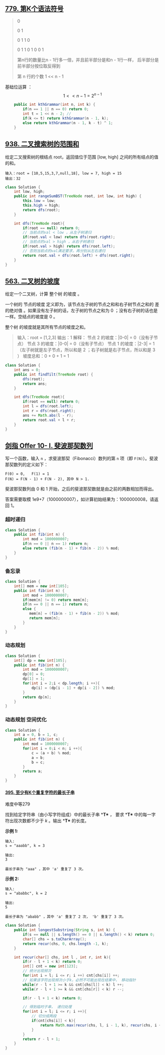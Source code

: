 ## [779. 第K个语法符号](https://leetcode-cn.com/problems/k-th-symbol-in-grammar/)

>0
>
>0 1
>
>0 1 1 0
>
>0 1 1 0 1 0 0 1
>
>第n行的数量比n - 1行多一倍，并且前半部分是和n - 1行一样， 后半部分是前半部分按位取反得到
>
>第 n 行的个数 1 << n - 1 

基础位运算 ： $$1 << n - 1 =  2 ^{n-1}$$ 

```java
    public int kthGrammar(int n, int k) {
        if(n == 1 || n == 0) return 0;
        int t = 1 << n - 2; //
        if(k <= t) return kthGrammar(n - 1, k);
        else return kthGrammar(n - 1, k - t) ^ 1;
    }
```

## [938. 二叉搜索树的范围和](https://leetcode-cn.com/problems/range-sum-of-bst/)

给定二叉搜索树的根结点 root，返回值位于范围 [low, high] 之间的所有结点的值的和。


```
输入：root = [10,5,15,3,7,null,18], low = 7, high = 15
输出：32
```

```java
class Solution {
    int low, high;
    public int rangeSumBST(TreeNode root, int low, int high) {
        this.low = low;
        this.high = high;
        return dfs(root); 
    }

    int dfs(TreeNode root){
        if(root == null) return 0;
		// 当前点的val < low ，从左子树递归
        if(root.val < low) return dfs(root.right);
		// 当前点的val > high ，从右子树递归
        if(root.val > high) return dfs(root.left);
		// 否则当前点的val满足要求，再分别从左右递归
        return root.val + dfs(root.left) + dfs(root.right);
    }
}
```

## [563. 二叉树的坡度](https://leetcode-cn.com/problems/binary-tree-tilt/)

给定一个二叉树，计算 整个树 的坡度 。

一个树的 节点的坡度 定义即为，该节点左子树的节点之和和右子树节点之和的 差的绝对值 。如果没有左子树的话，左子树的节点之和为 0 ；没有右子树的话也是一样。空结点的坡度是 0 。

整个树 的坡度就是其所有节点的坡度之和。

> 输入：root = [1,2,3]
> 输出：1
> 解释：
> 节点 2 的坡度：|0-0| = 0（没有子节点）
> 节点 3 的坡度：|0-0| = 0（没有子节点）
> 节点 1 的坡度：|2-3| = 1（左子树就是左子节点，所以和是 2 ；右子树就是右子节点，所以和是 3 ）
> 坡度总和：0 + 0 + 1 = 1

```java
class Solution {
    int ans = 0;
    public int findTilt(TreeNode root) {
        dfs(root);
        return ans;
    }

    int dfs(TreeNode root){
        if(root == null) return 0;
        int l = dfs(root.left);
        int r = dfs(root.right);
        ans += Math.abs(l - r);
        return root.val + l + r;
    }
}
```

## [剑指 Offer 10- I. 斐波那契数列](https://leetcode-cn.com/problems/fei-bo-na-qi-shu-lie-lcof/)

写一个函数，输入 `n` ，求斐波那契（Fibonacci）数列的第 `n` 项（即 `F(N)`）。斐波那契数列的定义如下：

```
F(0) = 0,   F(1) = 1
F(N) = F(N - 1) + F(N - 2), 其中 N > 1.
```

斐波那契数列由 0 和 1 开始，之后的斐波那契数就是由之前的两数相加而得出。

答案需要取模 1e9+7（1000000007），如计算初始结果为：1000000008，请返回 1。

### 超时递归

```java
class Solution {
    public int fib(int n) {
        int mod = 1000000007;
        if(n == 0 || n == 1) return n;
        else return (fib(n - 1) + fib(n - 2)) % mod;
    }
}
```

### 备忘录

```java
class Solution {
    int[] mem = new int[105]; 
    public int fib(int n) {
        int mod = 1000000007;
        if(mem[n] != 0) return mem[n];
        if(n == 0 || n == 1) return n;
        else {
           mem[n] = (fib(n - 1) + fib(n - 2)) % mod;
           return mem[n];
        }
    }
}
```

### 动态规划

```java
class Solution {
    int[] dp = new int[105]; 
    public int fib(int n) {
        int mod = 1000000007;
        dp[0] = 0;
        dp[1] = 1;
        for(int i = 2;i < dp.length; i ++){
            dp[i] = (dp[i - 1] + dp[i - 2]) % mod;
        }
        return dp[n];
    }
}
```

### 动态规划 空间优化

```java
class Solution {
    int a = 0, b = 1, c;
    public int fib(int n) {
        int mod = 1000000007;
        for(int i = 0;i < n; i ++){
            c = (a + b) % mod;
            a = b;
            b = c;
        }
        return a;
    }
}
```

#### [395. 至少有K个重复字符的最长子串](https://leetcode-cn.com/problems/longest-substring-with-at-least-k-repeating-characters/)

难度中等279

找到给定字符串（由小写字符组成）中的最长子串 ***T\*** ， 要求 ***T\*** 中的每一字符出现次数都不少于 *k* 。输出 ***T\*** 的长度。

**示例 1:**

```
输入:
s = "aaabb", k = 3

输出:
3

最长子串为 "aaa" ，其中 'a' 重复了 3 次。
```

**示例 2:**

```
输入:
s = "ababbc", k = 2

输出:
5

最长子串为 "ababb" ，其中 'a' 重复了 2 次， 'b' 重复了 3 次。
```

```java
class Solution {
    public int longestSubstring(String s, int k) {
        if(s == null || s.length() == 0 || s.length() < k) return 0;
        char[] chs = s.toCharArray();
        return recur(chs, 0, chs.length -1, k);
    }

    int recur(char[] chs, int l , int r, int k){
        if(r - l + 1 < k) return 0;
        int[] cnt = new int[123];
        // 统计出现频次
        for(int i = l; i <= r; i ++) cnt[chs[i]] ++;
        // 如果该字符出现频次小于k，必然不可能出现在结果中， 移动指针
        while(r - l + 1 >= k && cnt[chs[l]] < k) l ++;
        while(r - l + 1 >= k && cnt[chs[r]] < k) r --;

        if(r - l + 1 < k) return 0;

        // 得到临时子串， 递归处理
        for(int i = l; i <= r; i ++){
            // 切分成两段
            if(cnt[chs[i]] < k){
                return Math.max(recur(chs, l, i - 1, k), recur(chs, i + 1, r, k));
            }
        }
        return r - l + 1;
    }
}
```

